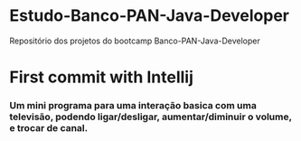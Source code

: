 # Estudo-Banco-PAN-Java-Developer
Repositório dos projetos do bootcamp Banco-PAN-Java-Developer

# First commit with Intellij
### Um mini programa para uma interação basica com uma televisão, podendo ligar/desligar, aumentar/diminuir o volume, e trocar de canal.
